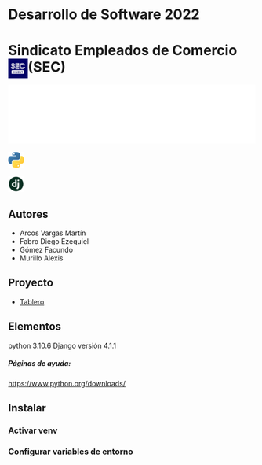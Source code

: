# Desarrollo de Software 2022

#  Sindicato Empleados de Comercio (SEC) <img align="left" style ="text-align: left- margin-right= 10px;" alt="GIF" src="README/icon/SEC.jpg"  width="40" height="40"/>

<img height="120" alt="SEC" width="100%" src="README/marquee.svg" />

<a href="https://www.python.org/" title="Python"><img src="README/icon/python.png" /></a>

<a href="https://www.djangoproject.com/" title="Python"><img src="README/icon/django.png" width="32" height="32"/></a>


## Autores
- Arcos Vargas Martín
- Fabro Diego Ezequiel
- Gómez Facundo
- Murillo Alexis

## Proyecto
- [Tablero](https://github.com/orgs/UNPSJB/projects/9)

## Elementos
python 3.10.6
Django versión 4.1.1

##### Páginas de ayuda:
<a> https://www.python.org/downloads/ </a>

## Instalar

### Activar venv

### Configurar variables de entorno 

